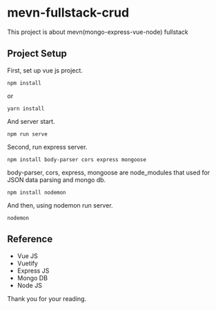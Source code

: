 # mevn-fullstack-crud
This project is about mevn(mongo-express-vue-node) fullstack

## Project Setup
First, set up vue js project.
```
npm install
```

or

```
yarn install
```

And server start.
```
npm run serve
```


Second, run express server.


```
npm install body-parser cors express mongoose
```

body-parser, cors, express, mongoose are node_modules that used for JSON data parsing and mongo db.

```
npm install nodemon
```

And then, using nodemon run server.

```
nodemon
```

## Reference
* Vue JS
* Vuetify
* Express JS
* Mongo DB
* Node JS

Thank you for your reading.
